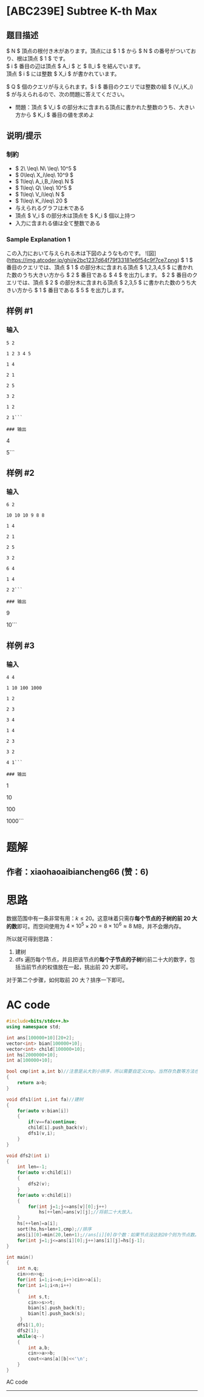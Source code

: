 # [ABC239E] Subtree K-th Max

## 题目描述

[problemUrl]: https://atcoder.jp/contests/abc239/tasks/abc239_e

$ N $ 頂点の根付き木があります。頂点には $ 1 $ から $ N $ の番号がついており、根は頂点 $ 1 $ です。  
 $ i $ 番目の辺は頂点 $ A_i $ と $ B_i $ を結んでいます。  
 頂点 $ i $ には整数 $ X_i $ が書かれています。

$ Q $ 個のクエリが与えられます。$ i $ 番目のクエリでは整数の組 $ (V_i,K_i) $ が与えられるので、次の問題に答えてください。

- 問題：頂点 $ V_i $ の部分木に含まれる頂点に書かれた整数のうち、大きい方から $ K_i $ 番目の値を求めよ

## 说明/提示

### 制約

- $ 2\ \leq\ N\ \leq\ 10^5 $
- $ 0\leq\ X_i\leq\ 10^9 $
- $ 1\leq\ A_i,B_i\leq\ N $
- $ 1\leq\ Q\ \leq\ 10^5 $
- $ 1\leq\ V_i\leq\ N $
- $ 1\leq\ K_i\leq\ 20 $
- 与えられるグラフは木である
- 頂点 $ V_i $ の部分木は頂点を $ K_i $ 個以上持つ
- 入力に含まれる値は全て整数である

### Sample Explanation 1

この入力において与えられる木は下図のようなものです。 !\[図\](https://img.atcoder.jp/ghi/e2bc1237d64f79f33181e6f54c9f7ce7.png) $ 1 $ 番目のクエリでは、頂点 $ 1 $ の部分木に含まれる頂点 $ 1,2,3,4,5 $ に書かれた数のうち大きい方から $ 2 $ 番目である $ 4 $ を出力します。 $ 2 $ 番目のクエリでは、頂点 $ 2 $ の部分木に含まれる頂点 $ 2,3,5 $ に書かれた数のうち大きい方から $ 1 $ 番目である $ 5 $ を出力します。

## 样例 #1

### 输入

```
5 2
1 2 3 4 5
1 4
2 1
2 5
3 2
1 2
2 1```

### 输出

```
4
5```

## 样例 #2

### 输入

```
6 2
10 10 10 9 8 8
1 4
2 1
2 5
3 2
6 4
1 4
2 2```

### 输出

```
9
10```

## 样例 #3

### 输入

```
4 4
1 10 100 1000
1 2
2 3
3 4
1 4
2 3
3 2
4 1```

### 输出

```
1
10
100
1000```

# 题解

## 作者：xiaohaoaibiancheng66 (赞：6)

# 思路
数据范围中有一条非常有用：$k\le20$。这意味着只需存**每个节点的子树的前 $20$ 大的数**即可。而空间使用为 $4\times10^5\times20=8\times10^6\approx8$ MB，并不会爆内存。

所以就可得到思路：
1. 建树
2. dfs 遍历每个节点，并且把该节点的**每个子节点的子树**的前二十大的数字，包括当前节点的权值放在一起，挑出前 $20$ 大即可。

对于第二个步骤，如何取前 $20$ 大？排序一下即可。
# AC code
```cpp
#include<bits/stdc++.h>
using namespace std;

int ans[100000+10][20+2];
vector<int> bian[100000+10];
vector<int> child[100000+10];
int hs[2000000+10];
int a[100000+10];

bool cmp(int a,int b)//注意是从大到小排序，所以需要自定义cmp。当然存负数等方法也可以。
{
	return a>b;
}

void dfs1(int i,int fa)//建树
{
	for(auto v:bian[i])
	{
		if(v==fa)continue;
		child[i].push_back(v);
		dfs1(v,i);
	}
}

void dfs2(int i)
{
	int len=-1;
	for(auto v:child[i])
	{
		dfs2(v);
	}
	for(auto v:child[i])
	{
		for(int j=1;j<=ans[v][0];j++)
			hs[++len]=ans[v][j];//将前二十大放入。
	}
	hs[++len]=a[i];
	sort(hs,hs+len+1,cmp);//排序
	ans[i][0]=min(20,len+1);//ans[i][0]存个数：如果节点没达到20个则为节点数。
	for(int j=1;j<=ans[i][0];j++)ans[i][j]=hs[j-1];
}

int main()
{
	int n,q;
	cin>>n>>q;
	for(int i=1;i<=n;i++)cin>>a[i];
	for(int i=1;i<n;i++)
	{
		int s,t;
		cin>>s>>t;
		bian[s].push_back(t);
		bian[t].push_back(s); 
	 } 
	dfs1(1,0);
	dfs2(1);
	while(q--)
	{
		int a,b;
		cin>>a>>b;
		cout<<ans[a][b]<<'\n';
	}
}
```
AC code


---

